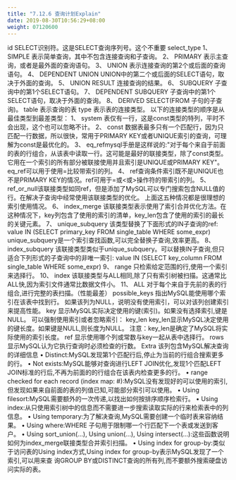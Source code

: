 ```yaml
---
title: "7.12.6 查询计划Explain"
date: 2019-08-30T10:56:29+08:00
weight: 07120600
---
```

id SELECT识别符。这是SELECT查询序列号。这个不重要
select_type 1、 SIMPLE
 表示简单查询，其中不包含连接查询和子查询。
 2、 PRIMARY
 表示主查询，或者是最外面的查询语句。
 3、 UNION
 表示连接查询的第2个或后面的查询语句。
 4、 DEPENDENT UNION
 UNION中的第二个或后面的SELECT语句，取决于外面的查询。
 5、 UNION RESULT
 连接查询的结果。
 6、 SUBQUERY
 子查询中的第1个SELECT语句。
 7、 DEPENDENT SUBQUERY
 子查询中的第1个SELECT语句，取决于外面的查询。
 8、 DERIVED
 SELECT(FROM 子句的子查询)。
table 表示查询的表
type 表示表的连接类型。
 以下的连接类型的顺序是从最佳类型到最差类型：
 1、 system
 表仅有一行，这是const类型的特列，平时不会出现，这个也可以忽略不计。
 2、 const
 数据表最多只有一个匹配行，因为只匹配一行数据，所以很快，常用于PRIMARY KEY或者UNIQUE索引的查询，可理解为const是最优化的。
 3、 eq_refmysql手册是这样说的:"对于每个来自于前面的表的行组合，从该表中读取一行。这可能是最好的联接类型，除了const类型。它用在一个索引的所有部分被联接使用并且索引是UNIQUE或PRIMARY KEY"。eq_ref可以用于使用=比较带索引的列。
 4、 ref查询条件索引既不是UNIQUE也不是PRIMARY KEY的情况。ref可用于=或<或>操作符的带索引的列。
 5、 ref_or_null该联接类型如同ref，但是添加了MySQL可以专门搜索包含NULL值的行。在解决子查询中经常使用该联接类型的优化。
 上面这五种情况都是很理想的索引使用情况。
 6、 index_merge
 该联接类型表示使用了索引合并优化方法。在这种情况下，key列包含了使用的索引的清单，key_len包含了使用的索引的最长的关键元素。
 7、 unique_subquery
 该类型替换了下面形式的IN子查询的ref: value IN (SELECT primary_key FROM single_table WHERE some_expr)
 unique_subquery是一个索引查找函数,可以完全替换子查询,效率更高。
 8、 index_subquery
 该联接类型类似于unique_subquery。可以替换IN子查询,但只适合下列形式的子查询中的非唯一索引: value IN (SELECT key_column FROM single_table WHERE some_expr)
 9、 range
 只检索给定范围的行,使用一个索引来选择行。
 10、 index
 该联接类型与ALL相同,除了只有索引树被扫描。这通常比ALL快,因为索引文件通常比数据文件小。
 11、 ALL
 对于每个来自于先前的表的行组合,进行完整的表扫描。（性能最差）
possible_keys 指出MySQL能使用哪个索引在该表中找到行。
 如果该列为NULL，说明没有使用索引，可以对该列创建索引来提高性能。
key 显示MySQL实际决定使用的键(索引)。如果没有选择索引,键是NULL。
 可以强制使用索引或者忽略索引：
key_len key_len显示MySQL决定使用的键长度。如果键是NULL,则长度为NULL。
 注意：key_len是确定了MySQL将实际使用的索引长度。
ref 显示使用哪个列或常数与key一起从表中选择行。
rows 显示MySQL认为它执行查询时必须检查的行数。
Extra 该列包含MySQL解决查询的详细信息
 • Distinct:MySQL发现第1个匹配行后,停止为当前的行组合搜索更多的行。
 • Not exists:MySQL能够对查询进行LEFT JOIN优化,发现1个匹配LEFT JOIN标准的行后,不再为前面的的行组合在该表内检查更多的行。
 • range checked for each record (index map: #):MySQL没有发现好的可以使用的索引,但发现如果来自前面的表的列值已知,可能部分索引可以使用。
 • Using filesort:MySQL需要额外的一次传递,以找出如何按排序顺序检索行。
 • Using index:从只使用索引树中的信息而不需要进一步搜索读取实际的行来检索表中的列信息。
 • Using temporary:为了解决查询,MySQL需要创建一个临时表来容纳结果。
 • Using where:WHERE 子句用于限制哪一个行匹配下一个表或发送到客户。
 • Using sort_union(...), Using union(...), Using intersect(...):这些函数说明如何为index_merge联接类型合并索引扫描。
 • Using index for group-by:类似于访问表的Using index方式,Using index for group-by表示MySQL发现了一个索引,可以用来查 询GROUP BY或DISTINCT查询的所有列,而不要额外搜索硬盘访问实际的表。
